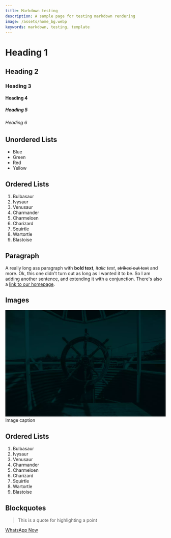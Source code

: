 ```yaml
---
title: Markdown testing
description: A sample page for testing markdown rendering
image: /assets/home_bg.webp
keywords: markdown, testing, template
---
```

# Heading 1
## Heading 2
### Heading 3
#### Heading 4
##### Heading 5
###### Heading 6

## Unordered Lists
- Blue
- Green
- Red
- Yellow

## Ordered Lists
1. Bulbasaur
2. Ivysaur
3. Venusaur
4. Charmander
5. Charmeloen
6. Charizard
7. Squirtle
8. Wartortle
9. Blastoise

## Paragraph
A really long ass paragraph with **bold text**, *italic text*,
~~striked out text~~ and more. Ok, this one didn't turn out as
long as I wanted it to be. So I am adding another sentence, and
extending it with a conjunction. There's also a [link to our homepage](/).

## Images
<p class="img">
  <img src="/assets/home_bg.webp" alt="Sample Image">
  <br>Image caption
</p>

## Ordered Lists
1. Bulbasaur
2. Ivysaur
3. Venusaur
4. Charmander
5. Charmeloen
6. Charizard
7. Squirtle
8. Wartortle
9. Blastoise


## Blockquotes
> This is a quote for highlighting a point

<a href="https://wa.me/919901297970" class="btn">WhatsApp Now</a>
